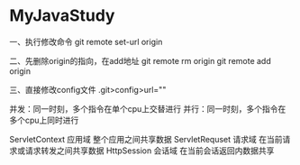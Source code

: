 # MyJavaStudy
一、执行修改命令
git remote set-url origin <url>

二、先删除origin的指向，在add地址
git remote rm origin
git remote add origin <url>

三、直接修改config文件
.git>config>url=""

并发：同一时刻，多个指令在单个cpu上交替进行
并行：同一时刻，多个指令在多个cpu上同时进行

ServletContext 应用域 整个应用之间共享数据
ServletRequset 请求域 在当前请求或请求转发之间共享数据
HttpSession    会话域 在当前会话返回内数据共享